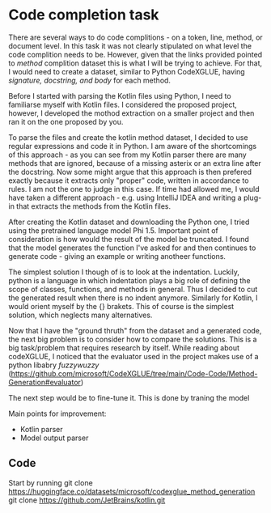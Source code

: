 # Code completion task

There are several ways to do code complitions - on a token, line, method, or document level. 
In this task it was not clearly stipulated on what level the code complition needs to be. 
However, given that the links provided pointed to *method* complition dataset this is what I will be trying to achieve. 
For that, I would need to create a dataset, similar to Python CodeXGLUE, having _signature, docstring, and body_ for each method. 

Before I started with parsing the Kotlin files using Python, I need to familiarse myself with Kotlin files. 
I considered the proposed project, however, I developed the mothod extraction on a smaller project and then ran it on the one proposed by you. 

To parse the files and create the kotlin method dataset, I decided to use regular expressions and code it in Python. I am aware of the shortcomings of this approach - as you can see from my Kotlin parser there are many methods that are ignored, because of a missing asterix or an extra line after the docstring. Now some might argue that this approach is then prefered exactly because it extracts only "proper" code, written in accordance to rules. I am not the one to judge in this case. If time had allowed me, I would have taken a different approach - e.g. using IntelliJ IDEA and writing a plug-in that extracts the methods from the Kotlin files. 

After creating the Kotlin dataset and downloading the Python one, I tried using the pretrained language model Phi 1.5. Important point of consideration is how would the result of the model be truncated. I found that the model generates the function I've asked for and then continues to generate code - giving an example or writing anotheer functions. 

The simplest solution I though of is to look at the indentation. Luckily, python is a language in which indentation plays a big role of defining the scope of classes, functions, and methods in general. Thus I decided to cut the generated result when there is no indent anymore. Similarly for Kotlin, I would orient myself by the {} brakets. This of course is the simplest solution, which neglects many alternatives.

Now that I have the "ground thruth" from the dataset and a generated code, the next big problem is to consider how to compare the solutions. This is a big task/problem that requires research by itself. While reading about codeXGLUE, I noticed that the evaluator used in the project makes use of a python libabry _fuzzywuzzy_ (https://github.com/microsoft/CodeXGLUE/tree/main/Code-Code/Method-Generation#evaluator)

The next step would be to fine-tune it. This is done by traning the model 

Main points for improvement:
- Kotlin parser
- Model output parser

## Code 

Start by running
git clone https://huggingface.co/datasets/microsoft/codexglue_method_generation
git clone https://github.com/JetBrains/kotlin.git
